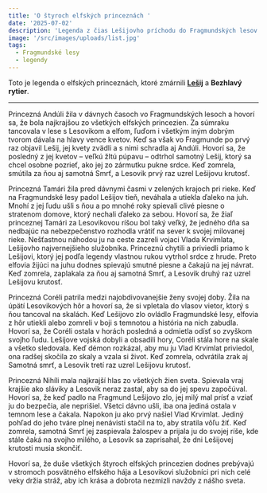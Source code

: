 ```yaml
---
title: 'O štyroch elfských princeznách '
date: '2025-07-02'
description: 'Legenda z čias Lešijovho príchodu do Fragmundských lesov'
image: '/src/images/uploads/list.jpg'
tags:
  - Fragmundské lesy
  - legendy
---
```


Toto je legenda o elfských princeznách, ktoré zmárnili [**Lešij**](/articles/Lesij.md) a **Bezhlavý rytier**.

***

Princezná Andúli žila v dávnych časoch vo Fragmundských lesoch a hovorí sa, že bola najkrajšou zo všetkých elfských princezien. Za súmraku tancovala v lese s Lesovikom a elfom, ľuďom i všetkým iným dobrým tvorom dávala na hlavy vence kvetov. Keď sa však vo Fragmunde po prvý raz objavil Lešij, jej kvety zvädli a s nimi schradla aj Andúli. Hovorí sa, že posledný z jej kvetov – veľkú žltú púpavu – odtrhol samotný Lešij, ktorý sa chcel osobne pozrieť, ako jej zo zármutku pukne srdce. Keď zomrela, smútila za ňou aj samotná Smrť, a Lesovik prvý raz uzrel Lešijovu krutosť.

Princezná Tamári žila pred dávnymi časmi v zelených krajoch pri rieke. Keď na Fragmundské lesy padol Lešijov tieň, neváhala a utiekla ďaleko na juh. Mnohí z jej ľudu ušli s ňou a po mnohé roky spievali clivé piesne o stratenom domove, ktorý nechali ďaleko za sebou. Hovorí sa, že žiaľ princeznej Tamári za Lesovikovou ríšou bol taký veľký, že jedného dňa sa nedbajúc na nebezpečenstvo rozhodla vrátiť na sever k svojej milovanej rieke. Nešťastnou náhodou ju na ceste zazreli vojaci Vlada Krvimlata, Lešijovho najvernejšieho služobníka. Princeznú chytili a priviedli priamo k Lešijovi, ktorý jej podľa legendy vlastnou rukou vytrhol srdce z hrude. Preto elfovia žijúci na juhu dodnes spievajú smutné piesne a čakajú na jej návrat. Keď zomrela, zaplakala za ňou aj samotná Smrť, a Lesovik druhý raz uzrel Lešijovu krutosť. 

Princezná Coréli patrila medzi najobdivovanejšie ženy svojej doby. Žila na úpätí Lesovikových hôr a hovorí sa, že si vpletala do vlasov vietor, ktorý s ňou tancoval na skalách. Keď Lešijovo zlo ovládlo Fragmundské lesy, elfovia z hôr utiekli alebo zomreli v boji s temnotou a história na nich zabudla. Hovorí sa, že Coréli ostala v horách posledná a odmietla odísť so zvyškom svojho ľudu. Lešijove vojská dobyli a obsadili hory, Coréli stála hore na skale a všetko sledovala. Keď démon rozkázal, aby mu ju Vlad Krvimlat priviedol, ona radšej skočila zo skaly a vzala si život. Keď zomrela, odvrátila zrak aj Samotná smrť, a Lesovik tretí raz uzrel Lešijovu krutosť. 

Princezná Nihíli mala najkrajší hlas zo všetkých žien sveta. Spievala vraj krajšie ako sláviky a Lesovik neraz zastal, aby sa do jej spevu započúval. Hovorí sa, že keď padlo na Fragmund Lešijovo zlo, jej milý mal prísť a vziať ju do bezpečia, ale neprišiel. Všetci dávno ušli, iba ona jediná ostala v temnom lese a čakala. Napokon ju ako prvý našiel Vlad Krvimlat. Jediný pohľad do jeho tváre plnej nenávisti stačil na to, aby stratila vôľu žiť. Keď zomrela, samotná Smrť jej zaspievala žalospev a prijala ju do svojej ríše, kde stále čaká na svojho milého, a Lesovik sa zaprisahal, že dni Lešijovej krutosti musia skončiť. 

Hovorí sa, že duše všetkých štyroch elfských princezien dodnes prebývajú v stromoch posvätného elfského hája a Lesovikovi služobníci pri nich celé veky držia stráž, aby ich krása a dobrota nezmizli navždy z nášho sveta. 
